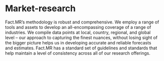 # Market-research
Fact.MR’s methodology is robust and comprehensive. We employ a range of tools and assets to develop an all-encompassing coverage of a range of industries. We compile data points at local, country, regional, and global level – our approach to capturing the finest nuances, without losing sight of the bigger picture helps us in developing accurate and reliable forecasts and estimates.
Fact.MR has a standard set of guidelines and standards that help maintain a level of consistency across all of our research offerings.
